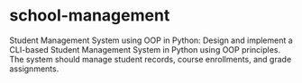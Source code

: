 # school-management
Student Management System using OOP in Python:
Design and implement a CLI-based Student Management System in Python using OOP principles. The system should manage student records, course enrollments, and grade assignments.
